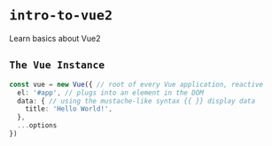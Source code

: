 # `intro-to-vue2`
Learn basics about Vue2

## `The Vue Instance`
```ts
const vue = new Vue({ // root of every Vue application, reactive
  el: '#app', // plugs into an element in the DOM
  data: { // using the mustache-like syntax {{ }} display data
    title: 'Hello World!', 
  },
  ...options
})
```
